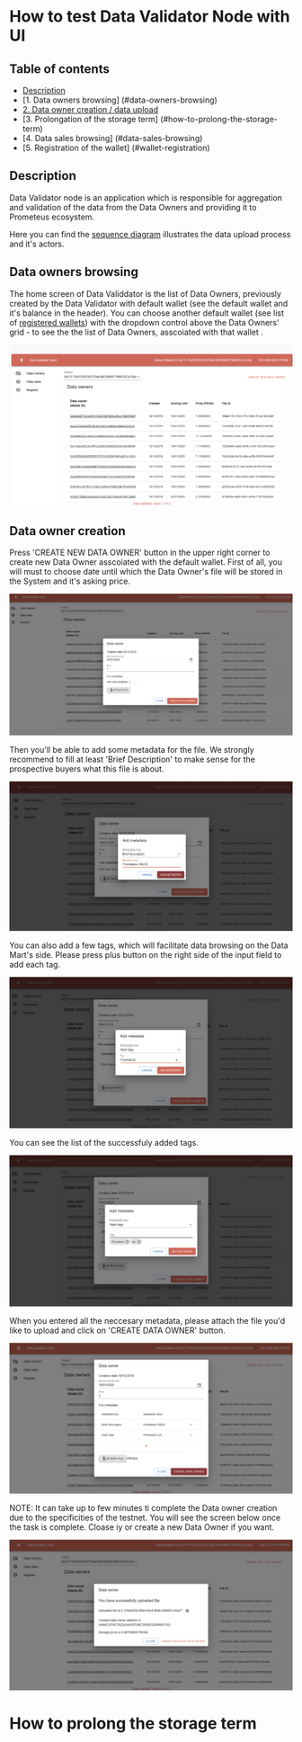 # How to test Data Validator Node with UI

## Table of contents

- [Description](#description)
- [1. Data owners browsing] (#data-owners-browsing)
- [2. Data owner creation / data upload](#data-owner-creation)
- [3. Prolongation of the storage term] (#how-to-prolong-the-storage-term)
- [4. Data sales browsing] (#data-sales-browsing)
- [5. Registration of the wallet] (#wallet-registration)

## Description

Data Validator node is an application which is responsible for aggregation and validation of the data from the Data Owners and providing 
it to Prometeus ecosystem. 

Here you can find the [sequence diagram](https://github.com/Prometeus-Network/prometeus/wiki/Data-Upload-Diagram) illustrates the data upload process and it's actors.

## Data owners browsing

The home screen of Data Validdator is the list of Data Owners, previously created by the Data Validator with default wallet (see the default wallet and it's balance in the header). You can choose another default wallet (see list of [registered wallets](#wallet-registration)) with the dropdown control above the Data Owners' grid - to see the the list of Data Owners, asscoiated with that wallet .

<img src="https://github.com/Prometeus-Network/prometeus/blob/master/docs/upload1.png" alt="1. Data owners browsing">

## Data owner creation

Press 'CREATE NEW DATA OWNER' button in the upper right corner to create new Data Owner asscoiated with the default wallet. First of all, you will must to choose date until which the Data Owner's file will be stored in the System and it's asking price.

<img src="https://github.com/Prometeus-Network/prometeus/blob/master/docs/upload1a.png" alt="2. Data owners creation">

Then you'll be able to add some metadata for the file. We strongly recommend to fill at least 'Brief Description' to make sense for the prospective buyers what this file is about.

<img src="https://github.com/Prometeus-Network/prometeus/blob/master/docs/upload2.png" alt="Metadata">

You can also add a few tags, which will facilitate data browsing on the Data Mart's side. Please press plus button on the right side of the input field to add each tag.

<img src="https://github.com/Prometeus-Network/prometeus/blob/master/docs/upload3.png" alt="Tags">

You can see the list of the successfuly added tags.

<img src="https://github.com/Prometeus-Network/prometeus/blob/master/docs/upload4.png" alt="Tags">

When you entered all the neccesary metadata, please attach the file you'd like to upload and click on 'CREATE DATA OWNER' button.

<img src="https://github.com/Prometeus-Network/prometeus/blob/master/docs/upload5.png" alt="Attach the file">

NOTE: It can take up to few minutes ti complete the Data owner creation due to the specificities of the testnet.
You will see the screen below once the task is complete. Cloase iy or create a new Data Owner if you want.

<img src="https://github.com/Prometeus-Network/prometeus/blob/master/docs/upload6.png" alt="Data Owner created">




# How to prolong the storage term




